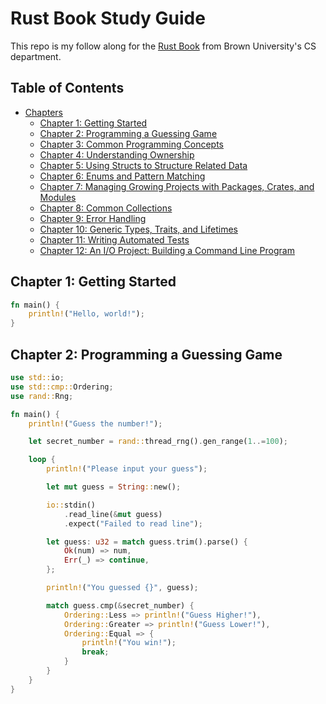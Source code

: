 # Rust Book Study Guide

This repo is my follow along for the [Rust Book](https://rust-book.cs.brown.edu/) from Brown University's CS department.

## Table of Contents

- [Chapters](#chapters)
  - [Chapter 1: Getting Started](#chapter-1-getting-started)
  - [Chapter 2: Programming a Guessing Game](#chapter-2-programming-a-guessing-game)
  - [Chapter 3: Common Programming Concepts](#chapter-3-common-programming-concepts)
  - [Chapter 4: Understanding Ownership](#chapter-4-understanding-ownership)
  - [Chapter 5: Using Structs to Structure Related Data](#chapter-5-using-structs-to-structure-related-data)
  - [Chapter 6: Enums and Pattern Matching](#chapter-6-enums-and-pattern-matching)
  - [Chapter 7: Managing Growing Projects with Packages, Crates, and Modules](#chapter-7-managing-growing-projects-with-packages-crates-and-modules)
  - [Chapter 8: Common Collections](#chapter-8-common-collections)
  - [Chapter 9: Error Handling](#chapter-9-error-handling)
  - [Chapter 10: Generic Types, Traits, and Lifetimes](#chapter-10-generic-types-traits-and-lifetimes)
  - [Chapter 11: Writing Automated Tests](#chapter-11-writing-automated-tests)
  - [Chapter 12: An I/O Project: Building a Command Line Program](#chapter-12-an-io-project-building-a-command-line-program)

## Chapter 1: Getting Started

```rust
fn main() {
    println!("Hello, world!");
}
```

## Chapter 2: Programming a Guessing Game

```rust
use std::io;
use std::cmp::Ordering;
use rand::Rng;

fn main() {
    println!("Guess the number!");

    let secret_number = rand::thread_rng().gen_range(1..=100);

    loop {
        println!("Please input your guess");

        let mut guess = String::new(); 

        io::stdin()
            .read_line(&mut guess)
            .expect("Failed to read line");

        let guess: u32 = match guess.trim().parse() {
            Ok(num) => num,
            Err(_) => continue,
        };

        println!("You guessed {}", guess);

        match guess.cmp(&secret_number) {
            Ordering::Less => println!("Guess Higher!"),
            Ordering::Greater => println!("Guess Lower!"),
            Ordering::Equal => {
                println!("You win!");
                break;
            }
        }
    }
}
```
